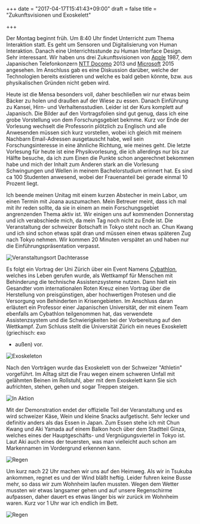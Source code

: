 +++
date = "2017-04-17T15:41:43+09:00"
draft = false
title = "Zukunftsvisionen und Exoskelett"

+++

Der Montag beginnt früh. Um 8:40 Uhr findet Unterricht zum Thema Interaktion
statt. Es geht um Sensoren und Digitalisierung von Human Interaktion.
Danach eine Unterrichtsstunde zu Human Interface Design. Sehr interessant.
Wir haben uns drei Zukunftsvisionen von [Apple] 1987, dem Japanischen
Telefonkonzern [NTT Docomo] 2013 und [Microsoft] 2015 angesehen. Im Anschluss
gab es eine Diskussion darüber, welche der Technologien bereits existieren und
welche es bald geben könnte, bzw. aus physikalischen Gründen nicht geben wird.

Heute ist die Mensa besonders voll, daher beschließen wir nur etwas beim Bäcker
zu holen und draußen auf der Wiese zu essen. Danach Einführung zu Kansei, Hirn-
und Verhaltensstudien. Leider ist der Kurs komplett auf Japanisch. Die Bilder
auf den Vortragsfolien sind gut genug, dass ich eine grobe Vorstellung von dem
Forschungsgebiet bekmme. Kurz vor Ende der Vorlesung wechselt die Professorin
plötzlich zu Englisch und alle Anwesenden müssen sich kurz vorstellen, wobei ich
gleich mit meinem Nachbarn Email-Adressen ausgetauscht habe, weil sein
Forschungsinteresse in eine ähnliche Richtung, wie meines geht. Die letzte
Vorlesung für heute ist eine Physikvorlesung, die ich allerdings nur bis zur
Hälfte besuche, da ich zum Einen die Punkte schon angerechnet bekommen habe und
mich der Inhalt zum Anderen stark an die Vorlesung Schwingungen und Wellen in
meinem Bachelorstudium erinnert hat. Es sind ca 100 Studenten anwesend, wobei
der Frauenanteil bei gerade einmal 10 Prozent liegt.

Ich beende meinen Unitag mit einem kurzen Abstecher in mein Labor, um einen
Termin mit Joana auszumachen. Mein Betreuer meint, dass ich mal mit ihr reden
sollte, da sie in einem an mein Forschungsgebiet angrenzenden Thema aktiv ist.
Wir einigen uns auf kommenden Donnerstag und ich verabschiede mich, da mein Tag
noch nicht zu Ende ist. Die Veranstaltung der schweizer Botschaft in Tokyo steht
noch an. Chun Kwang und ich sind schon etwas spät dran und müssen einen etwas
späteren Zug nach Tokyo nehmen. Wir kommen 20 Minuten verspätet an und haben nur
die Einführungspräsentation verpasst.

![Veranstaltungsort Dachterasse](/img/2017_04_17/swiss_embassy.jpg)

Es folgt ein Vortrag der Uni Zürich über ein Event Namens [Cybathlon], welches
ins Leben gerufen wurde, als Wettkampf für Menschen mit Behinderung die
technische Assistenzsysteme nutzen. Dann hielt ein Gesandter vom internationalen
Roten Kreuz einen Vortrag über die Herstellung von preisgünstigen, aber
hochwertigen Protesen und die Versorgung von Behinderten in Krisengebieten. Im
Anschluss daran erläutert ein Professor einer Japanischen Universität, der mit
einem Team ebenfalls am Cybathlon teilgenommen hat, das verwendete
Assistenzsystem und die Schwierigkeiten bei der Vorbereitung auf den Wettkampf.
Zum Schluss stellt die Universität Zürich ein neues Exoskelett (griechisch: exo
- außen) vor.

![Exoskeleton](/img/2017_04_17/exoskeleton.jpg)

Nach den Vorträgen wurde das Exoskelett von der Schweizer "Athletin" vorgeführt.
Im Alltag sitzt die Frau wegen einem schweren Unfall mit gelähmten Beinen im
Rollstuhl, aber mit dem Exoskelett kann Sie sich aufrichten, stehen, gehen und
sogar Treppen steigen.

![In Aktion](/img/2017_04_17/action.jpg)

Mit der Demonstration endet der offizielle Teil der Veranstaltung und es wird
schweizer Käse, Wein und kleine Snacks aufgetischt. Sehr lecker und definitiv
anders als das Essen in Japan. Zum Essen stehe ich mit Chun Kwang und Aki Yamada
auf einem Balkon hoch über dem Stadtteil Ginza, welches eines der Hauptgeschäfts-
und Vergnügungsviertel in Tokyo ist. Laut Aki auch eines der teuersten, was man
vielleicht auch schon am Markennamen im Vordergrund erkennen kann.

![Regen](/img/2017_04_17/ginza.jpg)

Um kurz nach 22 Uhr machen wir uns auf den Heimweg. Als wir in Tsukuba ankommen,
regnet es und der Wind bläßt heftig. Leider fuhren keine Busse mehr, so dass wir
zum Wohnheim laufen mussten. Wegen dem Wetter mussten wir etwas langsamer gehen
und auf unsere Regenschirme aufpassen, daher dauert es etwas länger bis wir
zurück im Wohnheim waren. Kurz vor 1 Uhr war ich endlich im Bett.

![Regen](/img/2017_04_17/heavyrain.jpg)

<!-- Links: -->
[Apple]: https://www.youtube.com/watch?v=JIE8xk6Rl1w
[NTT Docomo]: https://www.youtube.com/watch?v=6WYnNC-vUM8
[Microsoft]: https://www.youtube.com/watch?v=w-tFdreZB94
[Cybathlon]: http://www.cybathlon.ethz.ch/de/
